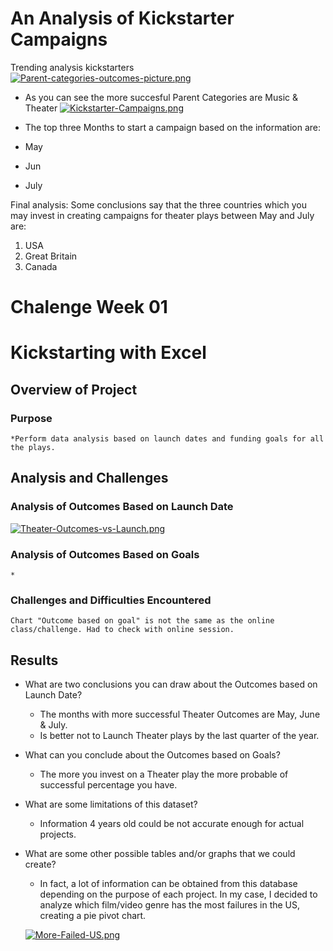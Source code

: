 # An Analysis of Kickstarter Campaigns
Trending analysis kickstarters  
[![Parent-categories-outcomes-picture.png](https://i.postimg.cc/TPJ1Z3zt/Parent-categories-outcomes-picture.png)](https://postimg.cc/t1796pC6)
* As you can see the more succesful Parent Categories are Music & Theater 
[![Kickstarter-Campaigns.png](https://i.postimg.cc/0NVxYKR1/Kickstarter-Campaigns.png)](https://postimg.cc/KK3dFz80)

* The top three Months to start a campaign based on the information are:

* May
* Jun 
* July

Final analysis: Some conclusions say that the three countries which you may invest in creating campaigns for theater plays between May and July are:

1. USA
2. Great Britain 
3. Canada 


# Chalenge Week 01 

# Kickstarting with Excel

## Overview of Project

### Purpose

	*Perform data analysis based on launch dates and funding goals for all the plays. 

## Analysis and Challenges



### Analysis of Outcomes Based on Launch Date

[![Theater-Outcomes-vs-Launch.png](https://i.postimg.cc/X7MstfWf/Theater-Outcomes-vs-Launch.png)](https://postimg.cc/s1cPhZvx)

### Analysis of Outcomes Based on Goals

	*

### Challenges and Difficulties Encountered

	Chart "Outcome based on goal" is not the same as the online class/challenge. Had to check with online session.

## Results

- What are two conclusions you can draw about the Outcomes based on Launch Date?
	
	* The months with more successful Theater Outcomes are May, June & July.
	* Is better not to Launch Theater plays by the last quarter of the year. 

- What can you conclude about the Outcomes based on Goals?

	* The more you invest on a Theater play the more probable of successful percentage you have.

- What are some limitations of this dataset?

	* Information 4 years old could be not accurate enough for actual projects. 

- What are some other possible tables and/or graphs that we could create?

	* In fact, a lot of information can be obtained from this database depending on the purpose of each project. In my case, I decided to analyze which film/video genre has the most failures in the US, creating a pie pivot chart.


	[![More-Failed-US.png](https://i.postimg.cc/Hs5QMRf5/More-Failed-US.png)](https://postimg.cc/SJS2FTQN)
